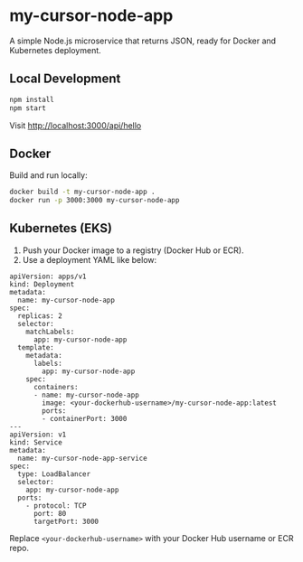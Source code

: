 # my-cursor-node-app

A simple Node.js microservice that returns JSON, ready for Docker and Kubernetes deployment.

## Local Development

```sh
npm install
npm start
```

Visit [http://localhost:3000/api/hello](http://localhost:3000/api/hello)

## Docker

Build and run locally:

```sh
docker build -t my-cursor-node-app .
docker run -p 3000:3000 my-cursor-node-app
```

## Kubernetes (EKS)

1. Push your Docker image to a registry (Docker Hub or ECR).
2. Use a deployment YAML like below:

```
apiVersion: apps/v1
kind: Deployment
metadata:
  name: my-cursor-node-app
spec:
  replicas: 2
  selector:
    matchLabels:
      app: my-cursor-node-app
  template:
    metadata:
      labels:
        app: my-cursor-node-app
    spec:
      containers:
      - name: my-cursor-node-app
        image: <your-dockerhub-username>/my-cursor-node-app:latest
        ports:
        - containerPort: 3000
---
apiVersion: v1
kind: Service
metadata:
  name: my-cursor-node-app-service
spec:
  type: LoadBalancer
  selector:
    app: my-cursor-node-app
  ports:
    - protocol: TCP
      port: 80
      targetPort: 3000
```

Replace `<your-dockerhub-username>` with your Docker Hub username or ECR repo. 